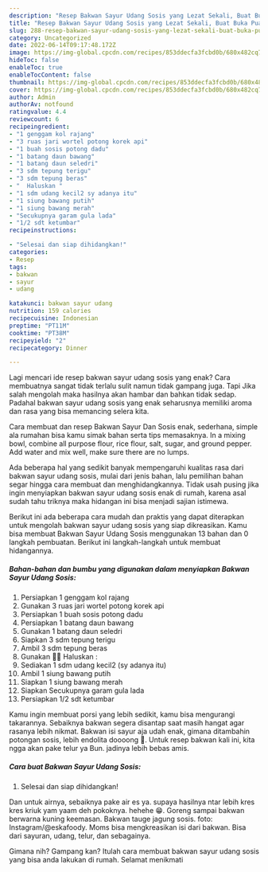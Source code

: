 ```yaml
---
description: "Resep Bakwan Sayur Udang Sosis yang Lezat Sekali, Buat Buka Puasa}"
title: "Resep Bakwan Sayur Udang Sosis yang Lezat Sekali, Buat Buka Puasa}"
slug: 288-resep-bakwan-sayur-udang-sosis-yang-lezat-sekali-buat-buka-puasa
category: Uncategorized
date: 2022-06-14T09:17:48.172Z
image: https://img-global.cpcdn.com/recipes/853ddecfa3fcbd0b/680x482cq70/bakwan-sayur-udang-sosis-foto-resep-utama.jpg
hideToc: false
enableToc: true
enableTocContent: false
thumbnail: https://img-global.cpcdn.com/recipes/853ddecfa3fcbd0b/680x482cq70/bakwan-sayur-udang-sosis-foto-resep-utama.jpg
cover: https://img-global.cpcdn.com/recipes/853ddecfa3fcbd0b/680x482cq70/bakwan-sayur-udang-sosis-foto-resep-utama.jpg
author: Admin
authorAv: notfound
ratingvalue: 4.4
reviewcount: 6
recipeingredient:
- "1 genggam kol rajang"
- "3 ruas jari wortel potong korek api"
- "1 buah sosis potong dadu"
- "1 batang daun bawang"
- "1 batang daun seledri"
- "3 sdm tepung terigu"
- "3 sdm tepung beras"
- "  Haluskan "
- "1 sdm udang kecil2 sy adanya itu"
- "1 siung bawang putih"
- "1 siung bawang merah"
- "Secukupnya garam gula lada"
- "1/2 sdt ketumbar"
recipeinstructions:

- "Selesai dan siap dihidangkan!"
categories:
- Resep
tags:
- bakwan
- sayur
- udang

katakunci: bakwan sayur udang 
nutrition: 159 calories
recipecuisine: Indonesian
preptime: "PT11M"
cooktime: "PT38M"
recipeyield: "2"
recipecategory: Dinner

---
```



Lagi mencari ide resep bakwan sayur udang sosis yang enak? Cara membuatnya sangat tidak terlalu sulit namun tidak gampang juga. Tapi Jika salah mengolah maka hasilnya akan hambar dan bahkan tidak sedap. Padahal bakwan sayur udang sosis yang enak seharusnya memiliki aroma dan rasa yang bisa memancing selera kita.


Cara membuat dan resep Bakwan Sayur Dan Sosis enak, sederhana, simple ala rumahan bisa kamu simak bahan serta tips memasaknya. In a mixing bowl, combine all purpose flour, rice flour, salt, sugar, and ground pepper. Add water and mix well, make sure there are no lumps.

Ada beberapa hal yang sedikit banyak mempengaruhi kualitas rasa dari bakwan sayur udang sosis, mulai dari jenis bahan, lalu pemilihan bahan segar hingga cara membuat dan menghidangkannya. Tidak usah pusing jika ingin menyiapkan bakwan sayur udang sosis enak di rumah, karena asal sudah tahu triknya maka hidangan ini bisa menjadi sajian istimewa.


Berikut ini ada beberapa cara mudah dan praktis yang dapat diterapkan untuk mengolah bakwan sayur udang sosis yang siap dikreasikan. Kamu bisa membuat Bakwan Sayur Udang Sosis menggunakan 13 bahan dan 0 langkah pembuatan. Berikut ini langkah-langkah untuk membuat hidangannya.

<!--inarticleads1-->

##### Bahan-bahan dan bumbu yang digunakan dalam menyiapkan Bakwan Sayur Udang Sosis:

1. Persiapkan 1 genggam kol rajang
1. Gunakan 3 ruas jari wortel potong korek api
1. Persiapkan 1 buah sosis potong dadu
1. Persiapkan 1 batang daun bawang
1. Gunakan 1 batang daun seledri
1. Siapkan 3 sdm tepung terigu
1. Ambil 3 sdm tepung beras
1. Gunakan  🎊🎊 Haluskan :
1. Sediakan 1 sdm udang kecil2 (sy adanya itu)
1. Ambil 1 siung bawang putih
1. Siapkan 1 siung bawang merah
1. Siapkan Secukupnya garam gula lada
1. Persiapkan 1/2 sdt ketumbar


Kamu ingin membuat porsi yang lebih sedikit, kamu bisa mengurangi takarannya. Sebaiknya bakwan segera disantap saat masih hangat agar rasanya lebih nikmat. Bakwan isi sayur aja udah enak, gimana ditambahin potongan sosis, lebih endolita doooong 🤤. Untuk resep bakwan kali ini, kita ngga akan pake telur ya Bun. jadinya lebih bebas amis. 

<!--inarticleads2-->

##### Cara buat Bakwan Sayur Udang Sosis:


1. Selesai dan siap dihidangkan!

Dan untuk airnya, sebaiknya pake air es ya. supaya hasilnya ntar lebih kres kres kriuk yam yaam deh pokoknya. hehehe 😁. Goreng sampai bakwan berwarna kuning keemasan. Bakwan tauge jagung sosis. foto: Instagram/@eskafoody. Moms bisa mengkreasikan isi dari bakwan. Bisa dari sayuran, udang, telur, dan sebagainya. 

Gimana nih? Gampang kan? Itulah cara membuat bakwan sayur udang sosis yang bisa anda lakukan di rumah. Selamat menikmati
